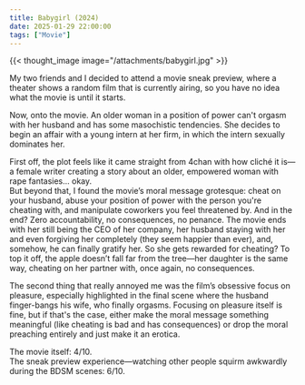 ```yaml
---
title: Babygirl (2024)
date: 2025-01-29 22:00:00
tags: ["Movie"]
---
```


{{< thought_image image="/attachments/babygirl.jpg" >}}

My two friends and I decided to attend a movie sneak preview, where a theater shows a random film that is currently airing, so you have no idea what the movie is until it starts.  

Now, onto the movie. An older woman in a position of power can't orgasm with her husband and has some masochistic tendencies. She decides to begin an affair with a young intern at her firm, in which the intern sexually dominates her.  

First off, the plot feels like it came straight from 4chan with how cliché it is—a female writer creating a story about an older, empowered woman with rape fantasies... okay.  
But beyond that, I found the movie’s moral message grotesque: cheat on your husband, abuse your position of power with the person you're cheating with, and manipulate coworkers you feel threatened by. And in the end? Zero accountability, no consequences, no penance. The movie ends with her still being the CEO of her company, her husband staying with her and even forgiving her completely (they seem happier than ever), and, somehow, he can finally gratify her. So she gets rewarded for cheating? To top it off, the apple doesn’t fall far from the tree—her daughter is the same way, cheating on her partner with, once again, no consequences.  

The second thing that really annoyed me was the film’s obsessive focus on pleasure, especially highlighted in the final scene where the husband finger-bangs his wife, who finally orgasms. Focusing on pleasure itself is fine, but if that's the case, either make the moral message something meaningful (like cheating is bad and has consequences) or drop the moral preaching entirely and just make it an erotica.  

The movie itself: 4/10.  
The sneak preview experience—watching other people squirm awkwardly during the BDSM scenes: 6/10.  
